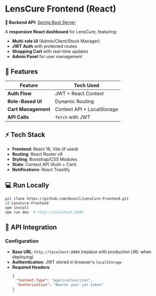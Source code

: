 

# LensCure Frontend (React)  

**🔗 Backend API:** [Spring Boot Server](https://github.com/Aounil/LensCure-Backend)  

A **responsive React dashboard** for LensCure, featuring:  
- **Multi-role UI** (Admin/Client/Stock Manager)  
- **JWT Auth** with protected routes  
- **Shopping Cart** with real-time updates  
- **Admin Panel** for user management  

## 🎨 Features  

| Feature               | Tech Used               |  
|-----------------------|-------------------------|  
| **Auth Flow**         | JWT + React Context     |  
| **Role-Based UI**     | Dynamic Routing         |  
| **Cart Management**   | Context API + LocalStorage |  
| **API Calls**         | `fetch` with JWT        |  

## ⚡ Tech Stack  
- **Frontend**: React 18, Vite (if used)  
- **Routing**: React Router v6  
- **Styling**: Bootstrap/CSS Modules  
- **State**: Context API (Auth + Cart)  
- **Notifications**: React Toastify  

## 💻 Run Locally  
```bash
git clone https://github.com/Aounil/LensCure-Frontend.git
cd LensCure-Frontend
npm install
npm run dev  # http://localhost:3000
```
## 🔌 API Integration

### Configuration
- **Base URL**: `http://localhost:8080` (replace with production URL when deploying)
- **Authentication**: JWT stored in browser's `localStorage`
- **Required Headers**: 
  ```json
  {
    "Content-Type": "application/json",
    "Authorization": "Bearer your.jwt.token"
  }
